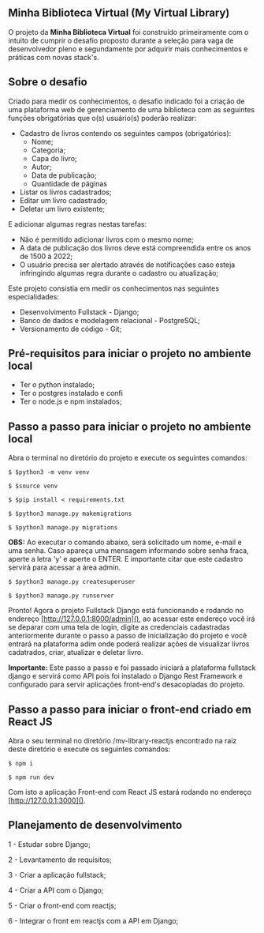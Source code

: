 ## Minha Biblioteca Virtual (My Virtual Library)

O projeto da **Minha Biblioteca Virtual** foi construído primeiramente com o intuito de cumprir o desafio proposto durante a seleção para vaga de desenvolvedor pleno e segundamente por adquirir mais conhecimentos e práticas com novas stack's.

## Sobre o desafio

Criado para medir os conhecimentos, o desafio indicado foi a criação de uma plataforma web de gerenciamento de uma biblioteca com as seguintes funções obrigatórias que o(s) usuário(s) poderão realizar:

- Cadastro de livros contendo os seguintes campos (obrigatórios):
  - Nome;
  - Categoria;
  - Capa do livro;
  - Autor;
  - Data de publicação;
  - Quantidade de páginas
- Listar os livros cadastrados;
- Editar um livro cadastrado;
- Deletar um livro existente;

E adicionar algumas regras nestas tarefas:

* Não é permitido adicionar livros com o mesmo nome;
* A data de publicação dos livros deve está compreendida entre os anos de 1500 à 2022;
* O usuário precisa ser alertado através de notificações caso esteja infringindo algumas regra durante o cadastro ou atualização;

Este projeto consistia em medir os conhecimentos nas seguintes especialidades:

* Desenvolvimento Fullstack - Django;
* Banco de dados e modelagem relacional - PostgreSQL;
* Versionamento de código - Git;

## Pré-requisitos para iniciar o projeto no ambiente local

* Ter o python instalado;
* Ter o postgres instalado e confi
* Ter o node.js e npm instalados;

## Passo a passo para iniciar o projeto no ambiente local

Abra o terminal no diretório do projeto e execute os seguintes comandos:

```
$ $python3 -m venv venv
```

```
$ $source venv
```

```
$ $pip install < requirements.txt
```

```
$ $python3 manage.py makemigrations
```

```
$ $python3 manage.py migrations
```

**OBS:** Ao executar o comando abaixo, será solicitado um nome, e-mail e uma senha. Caso apareça uma mensagem informando sobre senha fraca, aperte a letra 'y' e aperte o ENTER. E importante citar que este cadastro servirá para acessar a área admin.

```
$ $python3 manage.py createsuperuser
```

```
$ $python3 manage.py runserver
```

Pronto! Agora o projeto Fullstack Django está funcionando e rodando no endereço [http://127.0.0.1:8000/admin](), ao acessar este endereço você irá se deparar com uma tela de login, digite as credenciais cadastradas anteriormente durante o passo a passo de inicialização do projeto e você entrará na plataforma adim onde poderá realizar ações de visualizar livros cadatrados, criar, atualizar e deletar livro.

**Importante:** Este passo a passo e foi passado iniciará a plataforma fullstack django e servirá como API pois foi instalado o Django Rest Framework e configurado para servir aplicações front-end's desacopladas do projeto.

## Passo a passo para iniciar o front-end criado em React JS

Abra o seu terminal no diretório /mv-library-reactjs encontrado na raiz deste diretório e execute os seguintes comandos:

```
$ npm i
```

```
$ npm run dev
```

Com isto a aplicação Front-end com React JS estará rodando no endereço [http://127.0.0.1:3000]().


## Planejamento de desenvolvimento

1 - Estudar sobre Django;

2 - Levantamento de requisitos;

3 - Criar a aplicação fullstack;

4 - Criar a API com o Django;

5 - Criar o front-end com reactjs;

6 - Integrar o front em reactjs com a API em Django;
